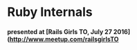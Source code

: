 # Ruby Internals
#### presented at [Rails Girls TO, July 27 2016](http://www.meetup.com/railsgirlsTO
